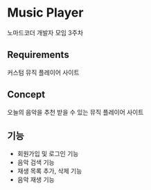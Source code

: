 # Music Player

노마드코더 개발자 모임 3주차   

## Requirements

커스텀 뮤직 플레이어 사이트

## Concept

오늘의 음악을 추천 받을 수 있는 뮤직 플레이어 사이트

## 기능

- 회원가입 및 로그인 기능
- 음악 검색 기능
- 재생 목록 추가, 삭제 기능
- 음악 재생 기능